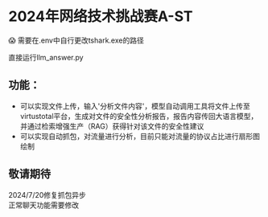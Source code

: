 
# 2024年网络技术挑战赛A-ST 

:scream: 需要在.env中自行更改tshark.exe的路径

直接运行llm_answer.py

## 功能：
- 可以实现文件上传，输入'分析文件内容'，模型自动调用工具将文件上传至virtustotal平台，生成对文件的安全性分析报告，报告内容传回大语言模型，并通过检索增强生产（RAG）获得针对该文件的安全性建议<br>
- 可以实现自动抓包，对流量进行分析，目前只能对流量的协议占比进行扇形图绘制<br>

敬请期待
-----

2024/7/20修复抓包异步<br>
正常聊天功能需要修改  
